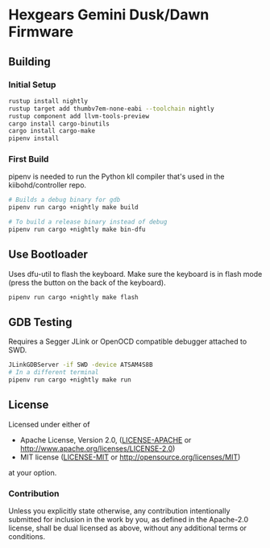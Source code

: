 # Hexgears Gemini Dusk/Dawn Firmware

## Building

### Initial Setup

```bash
rustup install nightly
rustup target add thumbv7em-none-eabi --toolchain nightly
rustup component add llvm-tools-preview
cargo install cargo-binutils
cargo install cargo-make
pipenv install
```


### First Build

pipenv is needed to run the Python kll compiler that's used in the kiibohd/controller repo.

```bash
# Builds a debug binary for gdb
pipenv run cargo +nightly make build

# To build a release binary instead of debug
pipenv run cargo +nightly make bin-dfu
```


## Use Bootloader

Uses dfu-util to flash the keyboard.
Make sure the keyboard is in flash mode (press the button on the back of the keyboard).

```bash
pipenv run cargo +nightly make flash
```


## GDB Testing

Requires a Segger JLink or OpenOCD compatible debugger attached to SWD.

```bash
JLinkGDBServer -if SWD -device ATSAM4S8B
# In a different terminal
pipenv run cargo +nightly make run
```


## License

Licensed under either of

 * Apache License, Version 2.0, ([LICENSE-APACHE](LICENSE-APACHE) or http://www.apache.org/licenses/LICENSE-2.0)
 * MIT license ([LICENSE-MIT](LICENSE-MIT) or http://opensource.org/licenses/MIT)

at your option.


### Contribution

Unless you explicitly state otherwise, any contribution intentionally submitted
for inclusion in the work by you, as defined in the Apache-2.0 license, shall be dual licensed as above, without any
additional terms or conditions.

